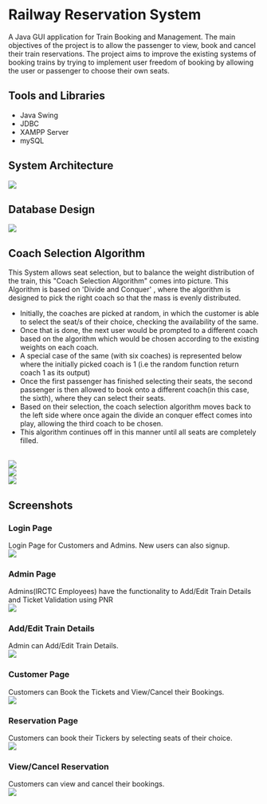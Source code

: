 # Railway Reservation System

A Java GUI application for Train Booking and Management.
The main objectives of the project is to allow the passenger to view, book and cancel their train reservations. The project aims to improve the existing systems of booking trains by trying to implement user freedom of booking by allowing the user or passenger to choose their own seats.


## Tools and Libraries
* Java Swing
* JDBC
* XAMPP Server
* mySQL

## System Architecture
<kbd>
 <img src="Attachments/System-Arch.png?raw=true">
</kbd>

## Database Design
<kbd>
 <img src="Attachments/ER-DIAG.png?raw=true">
</kbd>

## Coach Selection Algorithm
 This System allows seat selection, but to balance the weight distribution of the train, this "Coach Selection Algorithm" comes into picture.
 This Algorithm is based on 'Divide and Conquer' , where the algorithm is designed to pick the right coach so that the mass is evenly distributed.
*	Initially, the coaches are picked at random, in which the customer is able to select the seat/s of their choice, checking the availability of the same.
*	Once that is done, the next user would be prompted to a different coach based on the algorithm which would be chosen according to the existing weights on each coach. 
*	A special case of the same (with six coaches) is represented below where the initially picked coach is 1 (i.e the random function return coach 1 as its output)
*	Once the first passenger has finished selecting their seats, the second passenger is then allowed to book onto a different coach(in this case, the sixth), where they can select their seats.
*	Based on their selection, the coach selection algorithm moves back to the left side where once again the divide an conquer effect comes into play, allowing the third coach to be chosen. 
*	This algorithm continues off in this manner until all seats are completely filled. 
</br>
<kbd>
 <img src="Attachments/Algo 1.png?raw=true">
</kbd>
</br>
<kbd>
 <img src="Attachments/Algo 2.png?raw=true">
</kbd>
</br>
<kbd>
 <img src="Attachments/Algo 3.png?raw=true">
</kbd>


## Screenshots

### Login Page
Login Page for Customers and Admins. New users can also signup. 
</br>
<kbd>
 <img src="Attachments/1.png?raw=true">
</kbd>

### Admin Page 
Admins(IRCTC Employees) have the functionality to Add/Edit Train Details and Ticket Validation using PNR
</br>
<kbd>
 <img src="Attachments/2.png?raw=true">
</kbd>


### Add/Edit Train Details
Admin can Add/Edit Train Details.
</br>
<kbd>
 <img src="Attachments/addTrain.png?raw=true">
</kbd>

### Customer Page
Customers can Book the Tickets and View/Cancel their Bookings.
</br>
<kbd>
 <img src="Attachments/4.png?raw=true">
</kbd>

### Reservation Page
Customers can book their Tickers by selecting seats of their choice.
</br>
<kbd>
 <img src="Attachments/REser.png?raw=true">
</kbd>

### View/Cancel Reservation
Customers can view and cancel their bookings.
</br>
<kbd>
 <img src="Attachments/view reser.png?raw=true">
</kbd>
